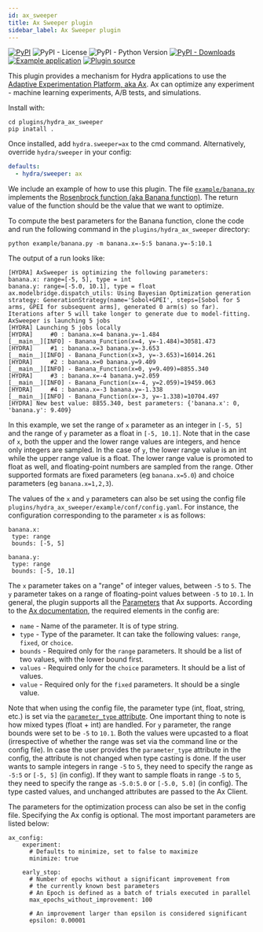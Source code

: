 ```yaml
---
id: ax_sweeper
title: Ax Sweeper plugin
sidebar_label: Ax Sweeper plugin
---
```

[![PyPI](https://img.shields.io/pypi/v/hydra-ax-sweeper)](https://img.shields.io/pypi/v/hydra-ax-sweeper)
![PyPI - License](https://img.shields.io/pypi/l/hydra-ax-sweeper)
![PyPI - Python Version](https://img.shields.io/pypi/pyversions/hydra-ax-sweeper)
[![PyPI - Downloads](https://img.shields.io/pypi/dm/hydra-ax-sweeper.svg)](https://pypistats.org/packages/hydra-ax-sweeper)
[![Example application](https://img.shields.io/badge/-Example%20application-informational)](https://github.com/facebookresearch/hydra/tree/master/plugins/hydra_ax_sweeper/example)
[![Plugin source](https://img.shields.io/badge/-Plugin%20source-informational)](https://github.com/facebookresearch/hydra/tree/master/plugins/hydra_ax_sweeper)

This plugin provides a mechanism for Hydra applications to use the [Adaptive Experimentation Platform, aka Ax](https://ax.dev/). Ax can optimize any experiment - machine learning experiments, A/B tests, and simulations. 

Install with:

```
cd plugins/hydra_ax_sweeper
pip inatall .
```

Once installed, add `hydra.sweeper=ax` to the cmd command. Alternatively, override `hydra/sweeper` in your config:

```yaml
defaults:
  - hydra/sweeper: ax
```

We include an example of how to use this plugin. The file [`example/banana.py`](plugins/hydra_ax/example/banana.py) implements the [Rosenbrock function (aka Banana function)](https://en.wikipedia.org/wiki/Rosenbrock_function). The return value of the function should be the value that we want to optimize.

To compute the best parameters for the Banana function, clone the code and run the following command in the `plugins/hydra_ax_sweeper` directory:

```
python example/banana.py -m banana.x=-5:5 banana.y=-5:10.1
```

The output of a run looks like:

```
[HYDRA] AxSweeper is optimizing the following parameters:
banana.x: range=[-5, 5], type = int
banana.y: range=[-5.0, 10.1], type = float
ax.modelbridge.dispatch_utils: Using Bayesian Optimization generation strategy: GenerationStrategy(name='Sobol+GPEI', steps=[Sobol for 5 arms, GPEI for subsequent arms], generated 0 arm(s) so far). Iterations after 5 will take longer to generate due to model-fitting.
AxSweeper is launching 5 jobs
[HYDRA] Launching 5 jobs locally
[HYDRA] 	#0 : banana.x=4 banana.y=-1.484
[__main__][INFO] - Banana_Function(x=4, y=-1.484)=30581.473
[HYDRA] 	#1 : banana.x=3 banana.y=-3.653
[__main__][INFO] - Banana_Function(x=3, y=-3.653)=16014.261
[HYDRA] 	#2 : banana.x=0 banana.y=9.409
[__main__][INFO] - Banana_Function(x=0, y=9.409)=8855.340
[HYDRA] 	#3 : banana.x=-4 banana.y=2.059
[__main__][INFO] - Banana_Function(x=-4, y=2.059)=19459.063
[HYDRA] 	#4 : banana.x=-3 banana.y=-1.338
[__main__][INFO] - Banana_Function(x=-3, y=-1.338)=10704.497
[HYDRA] New best value: 8855.340, best parameters: {'banana.x': 0, 'banana.y': 9.409}
```

In this example, we set the range of `x` parameter as an integer in `[-5, 5]` and the range of `y` parameter as a float in `[-5, 10.1]`. Note that in the case of `x`, both the upper and the lower range values are integers, and hence only integers are sampled. In the case of `y`, the lower range value is an int while the upper range value is a float. The lower range value is promoted to float as well, and floating-point numbers are sampled from the range. Other supported formats are fixed parameters (eg `banana.x=5.0`) and choice parameters (eg `banana.x=1,2,3`). 

The values of the `x` and `y` parameters can also be set using the config file `plugins/hydra_ax_sweeper/example/conf/config.yaml`. For instance, the configuration corresponding to the parameter `x` is as follows:

```
banana.x:
 type: range
 bounds: [-5, 5]

banana.y:
 type: range
 bounds: [-5, 10.1]
```

The `x` parameter takes on a "range" of integer values, between `-5` to `5`. The `y` parameter takes on a range of floating-point values between `-5` to `10.1`. In general, the plugin supports all the [Parameters](https://ax.dev/api/core.html?highlight=range#module-ax.core.parameter) that Ax supports. According to the [Ax documentation](https://ax.dev/api/service.html#ax.service.ax_client.AxClient.create_experiment), the required elements in the config are:

* `name` - Name of the parameter. It is of type string.
* `type` - Type of the parameter. It can take the following values: `range`, `fixed`, or `choice`.
* `bounds` - Required only for the `range` parameters. It should be a list of two values, with the lower bound first.
* `values` - Required only for the `choice` parameters. It should be a list of values.
* `value` - Required only for the `fixed` parameters. It should be a single value. 

Note that when using the config file, the parameter type (int, float, string, etc.) is set via the [`parameter_type` attribute](https://ax.dev/api/core.html?highlight=range#module-ax.core.parameter). One important thing to note is how mixed types (float + int) are handled. For `y` parameter, the range bounds were set to be `-5` to `10.1`. Both the values were upcasted to a float (irrespective of whether the range was set via the command line or the config file). In case the user provides the `parameter_type` attribute in the config, the attribute is not changed when type casting is done. If the user wants to sample integers in range `-5` to `5`, they need to specify the range as `-5:5` or `[-5, 5]` (in config). If they want to sample floats in range `-5` to `5`, they need to specify the range as `-5.0:5.0` or `[-5.0, 5.0]` (in config). The type casted values, and unchanged attributes are passed to the Ax Client. 

The parameters for the optimization process can also be set in the config file. Specifying the Ax config is optional. The most important parameters are listed below:

```
ax_config:
    experiment:
      # Defaults to minimize, set to false to maximize
      minimize: true

    early_stop:
      # Number of epochs without a significant improvement from
      # the currently known best parameters
      # An Epoch is defined as a batch of trials executed in parallel
      max_epochs_without_improvement: 100

      # An improvement larger than epsilon is considered significant
      epsilon: 0.00001
```
